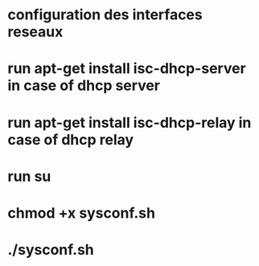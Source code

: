 # configuration des interfaces reseaux
# run apt-get install isc-dhcp-server in  case of dhcp server
# run apt-get install isc-dhcp-relay  in  case of dhcp relay 
# run su 
# chmod +x sysconf.sh
# ./sysconf.sh
